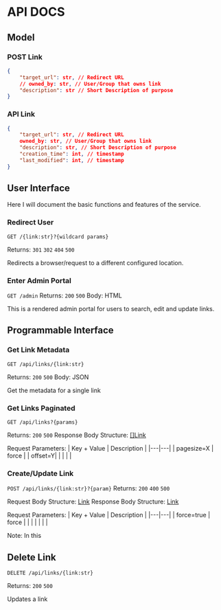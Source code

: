 # API DOCS

## Model
### POST Link
```json
{
    "target_url": str, // Redirect URL
    // owned_by: str, // User/Group that owns link
    "description": str // Short Description of purpose
}
```
### API Link
```json
{
    "target_url": str, // Redirect URL
    owned_by: str, // User/Group that owns link
    "description": str, // Short Description of purpose
    "creation_time": int, // timestamp
    "last_modified": int, // timestamp
}
```

## User Interface

Here I will document the basic functions and features of the service.

### Redirect User
 `GET /{link:str}?{wildcard params}`

Returns: `301` `302` `404` `500`

Redirects a browser/request to a different configured location.

### Enter Admin Portal
`GET /admin`
Returns: `200` `500`
Body: HTML

This is a rendered admin portal for users to search, edit and update links.

## Programmable Interface
### Get Link Metadata
`GET /api/links/{link:str}`

Returns: `200` `500`
Body: JSON

Get the metadata for a single link

### Get Links Paginated
`GET /api/links?{params}`

Returns: `200` `500`
Response Body Structure: [[]Link](#link)


Request Parameters: 
|  Key + Value | Description  |
|---|---|
|  pagesize=X | force  |
|   offset=Y|   |
|   |   |

### Create/Update Link
`POST /api/links/{link:str}?{param}`
Returns: `200` `400` `500`

Request Body Structure: [Link](#link)
Response Body Structure: [Link](#link)

Request Parameters: 
|  Key + Value | Description  |
|---|---|
|  force=true | force  |
|   |   |
|   |   |

Note: In this 

## Delete Link
`DELETE /api/links/{link:str}`


Returns: `200` `500`

Updates a link 

